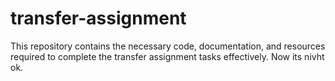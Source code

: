 # transfer-assignment
This repository contains the necessary code, documentation, and resources required to complete the transfer assignment tasks effectively.
Now its nivht ok.